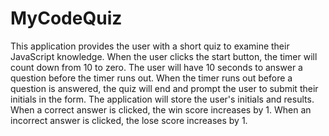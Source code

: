 # MyCodeQuiz

This application provides the user with a short quiz to examine their JavaScript knowledge.
When the user clicks the start button, the timer will count down from 10 to zero.
The user will have 10 seconds to answer a question before the timer runs out.
When the timer runs out before a question is answered, the quiz will end and prompt the user to submit their initials in
the form.
The application will store the user's initials and results.
When a correct answer is clicked, the win score increases by 1.
When an incorrect answer is clicked, the lose score increases by 1.
